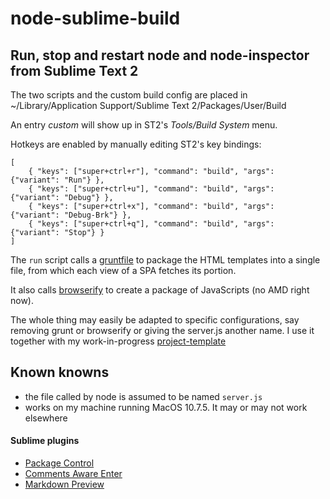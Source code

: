 node-sublime-build
==================
## Run, stop and restart node and node-inspector from Sublime Text 2

The two scripts and the custom build config are placed in    
	~/Library/Application Support/Sublime Text 2/Packages/User/Build

An entry _custom_ will show up in ST2's _Tools/Build System_ menu.

Hotkeys are enabled by manually editing ST2's key bindings:

	[
		{ "keys": ["super+ctrl+r"], "command": "build", "args": {"variant": "Run"} },
		{ "keys": ["super+ctrl+u"], "command": "build", "args": {"variant": "Debug"} },
		{ "keys": ["super+ctrl+x"], "command": "build", "args": {"variant": "Debug-Brk"} },
		{ "keys": ["super+ctrl+q"], "command": "build", "args": {"variant": "Stop"} }	
	]

The `run` script calls a [gruntfile](http://gruntjs.com/) to package the HTML 
templates into a single file, from which each view of a SPA fetches its portion.

It also calls [browserify](http://browserify.org/) to create a package of JavaScripts (no AMD right now). 

The whole thing may easily be adapted to specific configurations, say removing grunt or browserify or giving
the server.js another name. I use it together with my work-in-progress [project-template](https://github.com/axelw/project-template)


## Known knowns

- the file called by node is assumed to be named `server.js`
- works on my machine running MacOS 10.7.5. It may or may not work elsewhere


#### Sublime plugins

- [Package Control](http://wbond.net/sublime_packages/package_control)
- [Comments Aware Enter](https://github.com/Suor/CommentsAwareEnter )
- [Markdown Preview](https://github.com/revolunet/sublimetext-markdown-preview.git)
